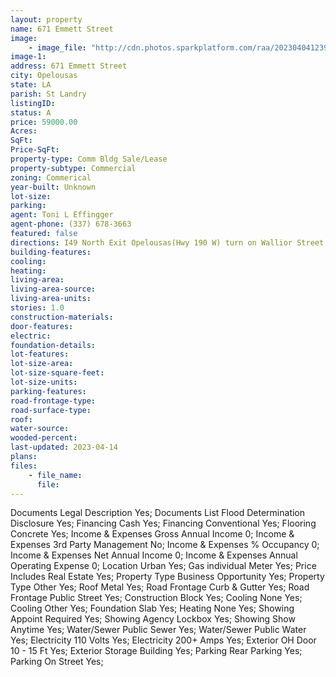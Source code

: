 ```yaml
---
layout: property
name: 671 Emmett Street 
image:
    - image_file: "http://cdn.photos.sparkplatform.com/raa/20230404123914504546000000.jpg"
image-1:
address: 671 Emmett Street
city: Opelousas
state: LA
parish: St Landry
listingID: 
status: A
price: 59000.00
Acres: 
SqFt: 
Price-SqFt: 
property-type: Comm Bldg Sale/Lease
property-subtype: Commercial
zoning: Commerical
year-built: Unknown
lot-size: 
parking: 
agent: Toni L Effingger
agent-phone: (337) 678-3663
featured: false
directions: I49 North Exit Opelousas(Hwy 190 W) turn on Wallior Street next to CVS turn left on Emmett St Properties on the left.
building-features: 
cooling: 
heating: 
living-area: 
living-area-source: 
living-area-units: 
stories: 1.0
construction-materials: 
door-features: 
electric: 
foundation-details: 
lot-features: 
lot-size-area: 
lot-size-square-feet: 
lot-size-units: 
parking-features: 
road-frontage-type: 
road-surface-type: 
roof: 
water-source: 
wooded-percent: 
last-updated: 2023-04-14
plans: 
files:
    - file_name:
      file:
---
```

Documents	Legal Description	Yes;
Documents List	Flood Determination Disclosure	Yes;
Financing	Cash	Yes;
Financing	Conventional	Yes;
Flooring	Concrete	Yes;
Income & Expenses	Gross Annual Income	0;
Income & Expenses	3rd Party Management	No;
Income & Expenses	% Occupancy	0;
Income & Expenses	Net Annual Income	0;
Income & Expenses	Annual Operating Expense	0;
Location	Urban	Yes;
Gas	individual Meter	Yes;
Price Includes	Real Estate	Yes;
Property Type	Business Opportunity	Yes;
Property Type	Other	Yes;
Roof	Metal	Yes;
Road Frontage	Curb & Gutter	Yes;
Road Frontage	Public Street	Yes;
Construction	Block	Yes;
Cooling	None	Yes;
Cooling	Other	Yes;
Foundation	Slab	Yes;
Heating	None	Yes;
Showing	Appoint Required	Yes;
Showing	Agency Lockbox	Yes;
Showing	Show Anytime	Yes;
Water/Sewer	Public Sewer	Yes;
Water/Sewer	Public Water	Yes;
Electricity	110 Volts	Yes;
Electricity	200+ Amps	Yes;
Exterior	OH Door 10 - 15 Ft	Yes;
Exterior	Storage Building	Yes;
Parking	Rear Parking	Yes;
Parking	On Street	Yes;

